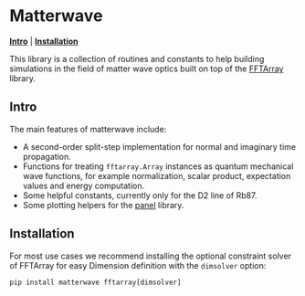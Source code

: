 # Matterwave

[**Intro**](#intro) | [**Installation**](#installation)

This library is a collection of routines and constants to help building simulations in the field of matter wave optics built on top of the [FFTArray](https://github.com/QSTheory/fftarray) library.

## Intro

The main features of matterwave include:
- A second-order split-step implementation for normal and imaginary time propagation.
- Functions for treating `fftarray.Array` instances as quantum mechanical wave functions, for example normalization, scalar product, expectation values and energy computation.
- Some helpful constants, currently only for the D2 line of Rb87.
- Some plotting helpers for the [panel](https://panel.holoviz.org/) library.

## Installation
For most use cases we recommend installing the optional constraint solver of FFTArray for easy Dimension definition with the `dimsolver` option:
```shell
pip install matterwave fftarray[dimsolver]
```
